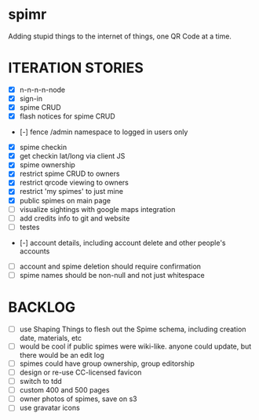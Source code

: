 spimr
=====

Adding stupid things to the internet of things, one QR Code at a time.

ITERATION STORIES
=====

- [x] n-n-n-n-node
- [x] sign-in
- [x] spime CRUD
- [x] flash notices for spime CRUD
- [-] fence /admin namespace to logged in users only
- [x] spime checkin
- [x] get checkin lat/long via client JS
- [x] spime ownership
- [x] restrict spime CRUD to owners
- [x] restrict qrcode viewing to owners
- [x] restrict 'my spimes' to just mine
- [x] public spimes on main page
- [ ] visualize sightings with google maps integration
- [ ] add credits info to git and website
- [ ] testes
- [-] account details, including account delete and other people's accounts
- [ ] account and spime deletion should require confirmation
- [ ] spime names should be non-null and not just whitespace

BACKLOG
=====

- [ ] use Shaping Things to flesh out the Spime schema, including creation date, materials, etc
- [ ] would be cool if public spimes were wiki-like. anyone could update, but there would be an edit log
- [ ] spimes could have group ownership, group editorship
- [ ] design or re-use CC-licensed favicon
- [ ] switch to tdd
- [ ] custom 400 and 500 pages
- [ ] owner photos of spimes, save on s3
- [ ] use gravatar icons